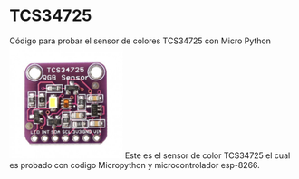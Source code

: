 # TCS34725
Código para probar el sensor de colores TCS34725 con Micro Python
<img src='media/tcs34725-rgb-color-sensor-with-ir-filter-and-white-led.jpg/' width=200 height=200 />
Este es el sensor de color TCS34725 el cual es probado con codigo Micropython y microcontrolador esp-8266.
